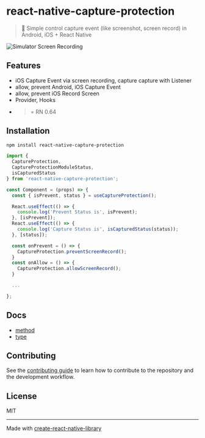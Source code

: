 # react-native-capture-protection

> 🚀 Simple control capture event (like screenshot, screen record) in Android, iOS + React Native

![Simulator Screen Recording](https://user-images.githubusercontent.com/37437842/206644553-e4c3f2bc-b624-47ac-a005-132199e049b2.gif)

## Features

- iOS Capture Event via screen recording, capture capture with Listener
- allow, prevent Android, iOS Capture Event
- allow, prevent iOS Record Screen
- Provider, Hooks
- >= RN 0.64

## Installation

```sh
npm install react-native-capture-protection
```

```js
import {
  CaptureProtection,
  CaptureProtectionModuleStatus,
  isCapturedStatus
} from 'react-native-capture-protection';

const Component = (props) => {
  const { isPrevent, status } = useCaptureProtection();

  React.useEffect(() => {
    console.log('Prevent Status is', isPrevent);
  }, [isPrevent]);
  React.useEffect(() => {
    console.log('Capture Status is', isCapturedStatus(status));
  }, [status]);

  const onPrevent = () => {
    CaptureProtection.preventScreenRecord();
  }
  const onAllow = () => {
    CaptureProtection.allowScreenRecord();
  }

  ...

};
```

## Docs

- [method](https://github.com/0xlethe/react-native-capture-protection/wiki/method)
- [type](https://github.com/0xlethe/react-native-capture-protection/wiki/type)

## Contributing

See the [contributing guide](CONTRIBUTING.md) to learn how to contribute to the repository and the development workflow.

## License

MIT

---

Made with [create-react-native-library](https://github.com/callstack/react-native-builder-bob)
